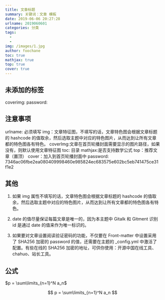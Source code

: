 ```yaml
---
title: 文章标题
summary: 关键词：文章 模板
date: 2019-06-06 20:27:28
urlname: 2019060601
categories: 分类
tags:
  - 
  - 
img: /images/1.jpg
author: foochane
toc: true
mathjax: true
top: true
cover: true
---
```


## 未添加的标签
coverimg: 
password:

## 注意事项
urlname: 必须填写
img：文章特征图，不填写的话，文章特色图会根据文章标题的 hashcode 的值取余，然后选取主题中对应的特色图片，从而达到让所有文章都的特色图各有特色。
coverImg:文章在首页轮播封面需要显示的图片路径，如果没有，则默认使用文章特征图
toc: 目录
mathjax:是否支持数学公式
top：推荐文章（置顶）
cover：加入到首页轮播封面中
password: 7346ac06fbe2ea080409998460e985824ec683575e602bc5eb741475ce31f1e2

## 其他
1. 如果 img 属性不填写的话，文章特色图会根据文章标题的 hashcode 的值取余，然后选取主题中对应的特色图片，从而达到让所有文章都的特色图各有特色。

2. date 的值尽量保证每篇文章是唯一的，因为本主题中 Gitalk 和 Gitment 识别 id 是通过 date 的值来作为唯一标识的。

3. 如果要对文章设置阅读验证密码的功能，不仅要在 Front-matter 中设置采用了 SHA256 加密的 password 的值，还需要在主题的 _config.yml 中激活了配置。有些在线的 SHA256 加密的地址，可供你使用：开源中国在线工具、chahuo、站长工具。


## 公式
$p = \sum\limits_{n=1}^N a_n$

$$
p = \sum\limits_{n=1}^N a_n
$$